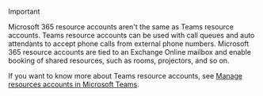 > [!IMPORTANT]
> Microsoft 365 resource accounts aren't the same as Teams resource accounts. Teams resource accounts can be used with call queues and auto attendants to accept phone calls from external phone numbers. Microsoft 365 resource accounts are tied to an Exchange Online mailbox and enable booking of shared resources, such as rooms, projectors, and so on.
>
> If you want to know more about Teams resource accounts, see [Manage resources accounts in Microsoft Teams](../manage-resource-accounts.md).

